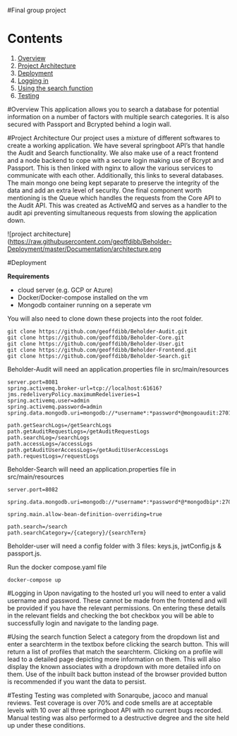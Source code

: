 #Final group project

# Contents
1. [Overview](https://github.com/geoffdibb/Beholder-Deployment#final-group-project)
2. [Project Architecture](https://github.com/geoffdibb/Beholder-Deployment#project-architecture)
3. [Deployment](https://github.com/geoffdibb/Beholder-Deployment#deployment)
4. [Logging in](https://github.com/geoffdibb/Beholder-Deployment#logging-in)
5. [Using the search function](https://github.com/geoffdibb/Beholder-Deployment#using-the-search-function)
6. [Testing](https://github.com/geoffdibb/Beholder-Deployment#testing)


#Overview
This application allows you to search a database for potential information on a number of factors with multiple search categories. It is also secured with Passport and Bcrypted behind a login wall.

#Project Architecture
Our project uses a mixture of different softwares to create a working application. We have several springboot API’s that handle the Audit and Search functionality. We also make use of a react frontend and a node backend to cope with a secure login making use of Bcrypt and Passport. This is then linked with nginx to allow the various services to communicate with each other. Additionally, this links to several databases. The main mongo one being kept separate to preserve the integrity of the data and add an extra level of security.
One final component worth mentioning is the Queue which handles the requests from the Core API to the Audit API. This was created as ActiveMQ and serves as a handler to the audit api preventing simultaneous requests from slowing the application down.

![project architecture](https://raw.githubusercontent.com/geoffdibb/Beholder-Deployment/master/Documentation/architecture.png

#Deployment

**Requirements**
*	cloud server (e.g. GCP or Azure)
*	Docker/Docker-compose installed on the vm
*	Mongodb container running on a seperate vm

You will also need to clone down these projects into the root folder.

```
git clone https://github.com/geoffdibb/Beholder-Audit.git
git clone https://github.com/geoffdibb/Beholder-Core.git
git clone https://github.com/geoffdibb/Beholder-User.git
git clone https://github.com/geoffdibb/Beholder-Frontend.git
git clone https://github.com/geoffdibb/Beholder-Search.git
```
Beholder-Audit will need an application.properties file in src/main/resources

```
server.port=8081
spring.activemq.broker-url=tcp://localhost:61616?jms.redeliveryPolicy.maximumRedeliveries=1
spring.activemq.user=admin
spring.activemq.password=admin
spring.data.mongodb.uri=mongodb://*username*:*password*@mongoaudit:27018/userLogs

path.getSearchLogs=/getSearchLogs
path.getAuditRequestLogs=/getAuditRequestLogs
path.searchLog=/searchLogs
path.accessLogs=/accessLogs
path.getAuditUserAccessLogs=/getAuditUserAccessLogs
path.requestLogs=/requestLogs
```

Beholder-Search will need an application.properties file in src/main/resources

```
server.port=8082

spring.data.mongodb.uri=mongodb://*username*:*password*@*mongodbip*:27017/beholder

spring.main.allow-bean-definition-overriding=true

path.search=/search
path.searchCategory=/{category}/{searchTerm}
```

Beholder-user will need a config folder with 3 files: keys.js, jwtConfig.js & passport.js.

Run the docker compose.yaml file

```
docker-compose up
```

#Logging in 
Upon navigating to the hosted url you will need to enter a valid username and password. These cannot be made from the frontend and will be provided if you have the relevant permissions. On entering these details in the relevant fields and checking the bot checkbox you will be able to successfully login and navigate to the landing page.

#Using the search function
Select a category from the dropdown list and enter a searchterm in the textbox before clicking the search button. This will return a list of profiles that match the searchterm. Clicking on a profile will lead to a detailed page depicting more information on them. This will also display the known associates with a dropdown with more detailed info on them.
Use of the inbuilt back button instead of the browser provided button is recommended if you want the data to persist.


#Testing
Testing was completed with Sonarqube, jacoco and manual reviews. Test coverage is over 70% and code smells are at acceptable levels with 10 over all three springboot API with no current bugs recorded. Manual testing was also performed to a destructive degree and the site held up under these conditions.
